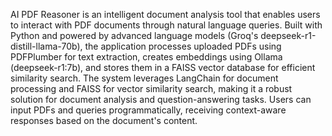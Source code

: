 AI PDF Reasoner is an intelligent document analysis tool that enables users to interact with PDF documents through natural language queries. Built with Python and powered by advanced language models (Groq's deepseek-r1-distill-llama-70b), the application processes uploaded PDFs using PDFPlumber for text extraction, creates embeddings using Ollama (deepseek-r1:7b), and stores them in a FAISS vector database for efficient similarity search. The system leverages LangChain for document processing and FAISS for vector similarity search, making it a robust solution for document analysis and question-answering tasks. Users can input PDFs and queries programmatically, receiving context-aware responses based on the document's content.
